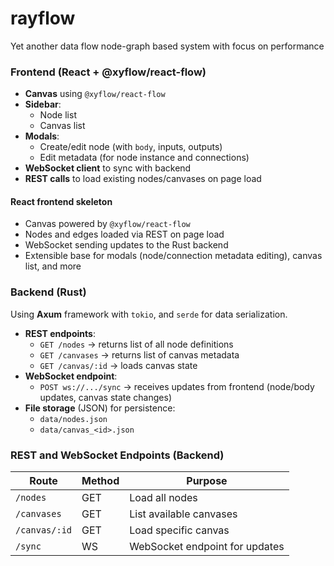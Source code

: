 # rayflow
Yet another data flow node-graph based system with focus on performance

### Frontend (React + @xyflow/react-flow)

- **Canvas** using `@xyflow/react-flow`
- **Sidebar**:
  - Node list
  - Canvas list
- **Modals**:
  - Create/edit node (with `body`, inputs, outputs)
  - Edit metadata (for node instance and connections)
- **WebSocket client** to sync with backend
- **REST calls** to load existing nodes/canvases on page load

#### React frontend skeleton

- Canvas powered by `@xyflow/react-flow`
- Nodes and edges loaded via REST on page load
- WebSocket sending updates to the Rust backend
- Extensible base for modals (node/connection metadata editing), canvas list, and more

### Backend (Rust)

Using **Axum** framework with `tokio`, and `serde` for data serialization.

- **REST endpoints**:
  - `GET /nodes` → returns list of all node definitions
  - `GET /canvases` → returns list of canvas metadata
  - `GET /canvas/:id` → loads canvas state
- **WebSocket endpoint**:
  - `POST ws://.../sync` → receives updates from frontend (node/body updates, canvas state changes)
- **File storage** (JSON) for persistence:
  - `data/nodes.json`
  - `data/canvas_<id>.json`

### REST and WebSocket Endpoints (Backend)

| Route                    | Method | Purpose                          |
|-------------------------|--------|----------------------------------|
| `/nodes`                | GET    | Load all nodes                   |
| `/canvases`             | GET    | List available canvases          |
| `/canvas/:id`           | GET    | Load specific canvas             |
| `/sync`                 | WS     | WebSocket endpoint for updates   |

